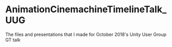 # AnimationCinemachineTimelineTalk_UUG
The files and presentations that I made for October 2018's Unity User Group GT talk
